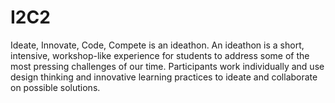 # I2C2

Ideate, Innovate, Code, Compete is an ideathon.
An ideathon is a short, intensive, workshop-like experience for students to address some of the most pressing challenges of our time. Participants work individually and use design thinking and innovative learning practices to ideate and collaborate on possible solutions.
